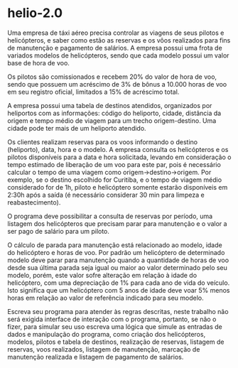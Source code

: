 # helio-2.0

Uma empresa de táxi aéreo precisa controlar as viagens de seus pilotos e helicópteros, e saber como estão as reservas e os vôos realizados para fins de manutenção e pagamento de salários. A empresa possui uma frota de variados modelos de helicópteros, sendo que cada modelo possui um valor base de hora de voo.

Os pilotos são comissionados e recebem 20% do valor de hora de voo, sendo que possuem um acréscimo de 3% de bônus a 10.000 horas de voo em seu registro oficial, limitados a 15% de acréscimo total.

A empresa possui uma tabela de destinos atendidos, organizados por heliportos com as informações: código do heliporto, cidade, distância da origem e tempo médio de viagem para um trecho origem-destino. Uma cidade pode ter mais de um heliporto atendido.

Os clientes realizam reservas para os voos informando o destino (heliporto), data, hora e o modelo. A empresa consulta os helicópteros e os pilotos disponíveis para a data e hora solicitada, levando em consideração o tempo estimado de liberação de um voo para este par, pois é necessário calcular o tempo de uma viagem como origem->destino->origem. Por exemplo, se o destino escolhido for Curitiba, e o tempo de viagem médio considerado for de 1h, piloto e helicóptero somente estarão disponíveis em 2:30h após a saída (é necessário considerar 30 min para limpeza e reabastecimento).

O programa deve possibilitar a consulta de reservas por período, uma listagem dos helicópteros que precisam parar para manutenção e o valor a ser pago de salário para um piloto.

O cálculo de parada para manutenção está relacionado ao modelo, idade do helicóptero e horas de voo. Por padrão um helicóptero de determinado modelo deve parar para manutenção quando a quantidade de horas de voo desde sua última parada seja igual ou maior ao valor determinado pelo seu modelo, porém, este valor sofre alteração em relação à idade do helicóptero, com uma depreciação de 1% para cada ano de vida do veículo. Isto significa que um helicóptero com 5 anos de idade deve voar 5% menos horas em relação ao valor de referência indicado para seu modelo.

Escreva seu programa para atender às regras descritas, neste trabalho não será exigida interface de interação com o programa, portanto, se não o fizer, para simular seu uso escreva uma lógica que simule as entradas de dados e manipulação do programa, como criação dos helicópteros, modelos, pilotos e tabela de destinos, realização de reservas, listagem de reservas, voos realizados, listagem de manutenção, marcação de manutenção realizada e listagem de pagamento de salários.


